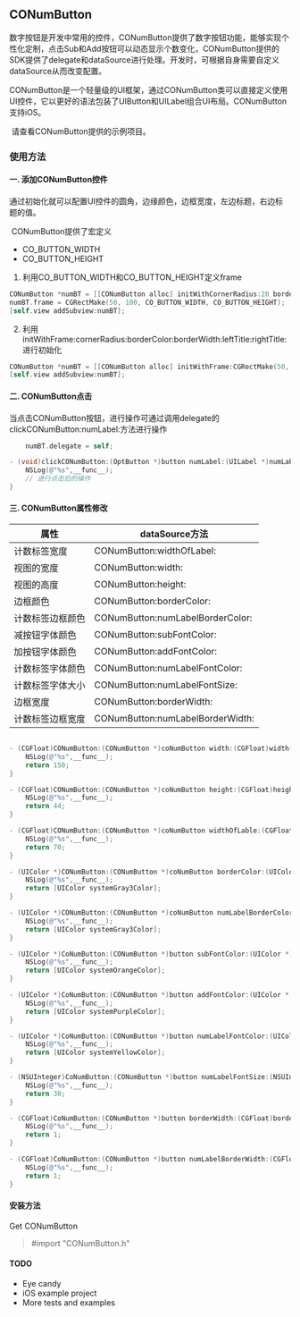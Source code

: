 ## CONumButton

​	数字按钮是开发中常用的控件，CONumButton提供了数字按钮功能，能够实现个性化定制，点击Sub和Add按钮可以动态显示个数变化，CONumButton提供的SDK提供了delegate和dataSource进行处理。开发时，可根据自身需要自定义dataSource从而改变配置。

​	CONumButton是一个轻量级的UI框架，通过CONumButton类可以直接定义使用UI控件，它以更好的语法包装了UIButton和UILabel组合UI布局。CONumButton支持iOS。

​	请查看CONumButton提供的示例项目。

### 使用方法

#### 一. 添加CONumButton控件

​	通过初始化就可以配置UI控件的圆角，边缘颜色，边框宽度，左边标题，右边标题的值。

​	CONumButton提供了宏定义

- CO_BUTTON_WIDTH
- CO_BUTTON_HEIGHT

1. 利用CO_BUTTON_WIDTH和CO_BUTTON_HEIGHT定义frame

```objective-c
CONumButton *numBT = [[CONumButton alloc] initWithCornerRadius:20 borderColor:[UIColor blackColor] borderWidth:1.0f leftTitle:@"-" rightTitle:@"+"];
numBT.frame = CGRectMake(50, 100, CO_BUTTON_WIDTH, CO_BUTTON_HEIGHT);
[self.view addSubview:numBT];
```

2. 利用initWithFrame:cornerRadius:borderColor:borderWidth:leftTitle:rightTitle:进行初始化

```objective-c
CONumButton *numBT = [[CONumButton alloc] initWithFrame:CGRectMake(50, 100, CO_BUTTON_WIDTH, CO_BUTTON_HEIGHT) cornerRadius:20 borderColor:[UIColor blackColor] borderWidth:1.0f leftTitle:@"-" rightTitle:@"+"];
[self.view addSubview:numBT];
```

#### 二. CONumButton点击

​	当点击CONumButton按钮，进行操作可通过调用delegate的clickCONumButton:numLabel:方法进行操作

```objective-c
	numBT.delegate = self;
```

```objective-c
- (void)clickCONumButton:(OptButton *)button numLabel:(UILabel *)numLabel{
    NSLog(@"%s",__func__);
  	// 进行点击后的操作
}
```

#### 三. CONumButton属性修改

| 属性             | dataSource方法                   |
| ---------------- | -------------------------------- |
| 计数标签宽度     | CONumButton:widthOfLabel:        |
| 视图的宽度       | CONumButton:width:               |
| 视图的高度       | CONumButton:height:              |
| 边框颜色         | CONumButton:borderColor:         |
| 计数标签边框颜色 | CONumButton:numLabelBorderColor: |
| 减按钮字体颜色   | CONumButton:subFontColor:        |
| 加按钮字体颜色   | CONumButton:addFontColor:        |
| 计数标签字体颜色 | CONumButton:numLabelFontColor:   |
| 计数标签字体大小 | CONumButton:numLabelFontSize:    |
| 边框宽度         | CONumButton:borderWidth:         |
| 计数标签边框宽度 | CONumButton:numLabelBorderWidth: |

```objective-c

- (CGFloat)CONumButton:(CONumButton *)coNumButton width:(CGFloat)width{ //视图的宽度
    NSLog(@"%s",__func__);
    return 150;
}

- (CGFloat)CONumButton:(CONumButton *)coNumButton height:(CGFloat)height{ //视图的高度
    NSLog(@"%s",__func__); 
    return 44;
}

- (CGFloat)CONumButton:(CONumButton *)coNumButton widthOfLable:(CGFloat)width{ //计数标签宽度
    NSLog(@"%s",__func__);
    return 70;
}

- (UIColor *)CONumButton:(CONumButton *)coNumButton borderColor:(UIColor *)borderColor{ //边框颜色
    NSLog(@"%s",__func__);
    return [UIColor systemGray3Color];
}

- (UIColor *)CONumButton:(CONumButton *)coNumButton numLabelBorderColor:(UIColor *)borderColor{ //计数标签边框颜色
    NSLog(@"%s",__func__);
    return [UIColor systemGray3Color];
}

- (UIColor *)CoNumButton:(CONumButton *)button subFontColor:(UIColor *)fontColor{ //减按钮字体颜色
    NSLog(@"%s",__func__);
    return [UIColor systemOrangeColor];
}

- (UIColor *)CoNumButton:(CONumButton *)button addFontColor:(UIColor *)fontColor{ //加按钮字体颜色
    NSLog(@"%s",__func__);
    return [UIColor systemPurpleColor];
}

- (UIColor *)CoNumButton:(CONumButton *)button numLabelFontColor:(UIColor *)fontColor{ //计数标签字体颜色
    NSLog(@"%s",__func__);
    return [UIColor systemYellowColor];
}

- (NSUInteger)CoNumButton:(CONumButton *)button numLabelFontSize:(NSUInteger)fontSize{ //计数标签字体大小
    NSLog(@"%s",__func__);
    return 30;
}

- (CGFloat)CoNumButton:(CONumButton *)button borderWidth:(CGFloat)borderWidth{ //边框宽度
    NSLog(@"%s",__func__);
    return 1;
}

- (CGFloat)CoNumButton:(CONumButton *)button numLabelBorderWidth:(CGFloat)numLabelBorderWidth{ //计数标签边框宽度
    NSLog(@"%s",__func__);
    return 1;
} 
```

#### 安装方法

Get CONumButton

> #import "CONumButton.h"

#### TODO

- Eye candy
- iOS example project
- More tests and examples

